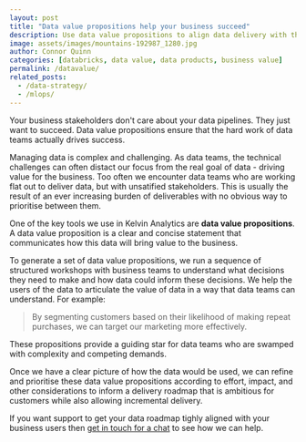 ```yaml
---
layout: post
title: "Data value propositions help your business succeed"
description: Use data value propositions to align data delivery with the needs of the business.
image: assets/images/mountains-192987_1280.jpg
author: Connor Quinn
categories: [databricks, data value, data products, business value]
permalink: /datavalue/
related_posts:
  - /data-strategy/
  - /mlops/
---
```


Your business stakeholders don't care about your data pipelines. They just want to succeed. Data value propositions ensure that the hard work of data teams actually drives success. 

Managing data is complex and challenging. As data teams, the technical challenges can often distact our focus from the real goal of data - driving value for the business. Too often we encounter data teams who are working flat out to deliver data, but with unsatified stakeholders. This is usually the result of an ever increasing burden of deliverables with no obvious way to prioritise between them.

One of the key tools we use in Kelvin Analytics are **data value propositions**. A data value proposition is a clear and concise statement that communicates how this data will bring value to the business. 

To generate a set of data value propositions, we run a sequence of structured workshops with business teams to understand what decisions they need to make and how data could inform these decisions. We help the users of the data to articulate the value of data in a way that data teams can understand. For example:
> By segmenting customers based on their likelihood of making repeat purchases, we can target our marketing more effectively.

These propositions provide a guiding star for data teams who are swamped with complexity and competing demands. 

Once we have a clear picture of how the data would be used, we can refine and prioritise these data value propositions according to effort, impact, and other considerations to inform a delivery roadmap that is ambitious for customers while also allowing incremental delivery. 


If you want support to get your data roadmap tighly aligned with your business users then
[get in touch for a chat](#contact) to see how we can help.